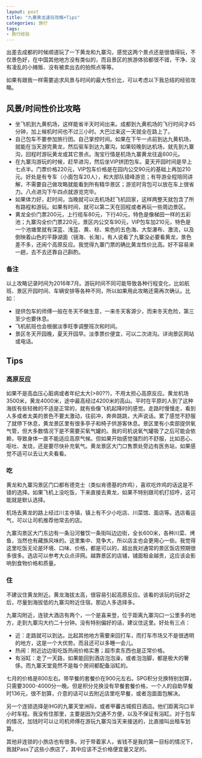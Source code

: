 ```yaml
---
layout: post
title: "九寨黄龙速玩攻略+Tips"
categories: 旅行
tags:
- 旅行经验
---
```


出差去成都的时候顺道玩了一下黄龙和九寨沟，感觉这两个景点还是很值得玩，不仅景色好，在中国其他地方没有类似的，而且景区的旅游体验都很不错，干净、没有凌乱的小摊贩、没有被卖出去的拍照点等等。

如果有跟我一样需要追求风景与时间的最大性价比，可以考虑以下我总结的经验攻略。

## 风景/时间性价比攻略 ##

- 坐飞机到九黄机场，这样能省半天时间出来。成都到九黄机场的飞行时间才45分钟，加上候机时间也不过三小时。大巴过来这一天就全在路上了。
- 自己包车不要参加旅行团。自己掌控时间。如果在下午一点前到达九黄机场，就能在当天游完黄龙，然后驱车到达九寨沟。如果较晚到达机场，就先到九寨沟，回程时游玩黄龙或其它景点。淘宝行情是机场九寨黄龙往返600元。
- 在九寨沟游玩的时候，赶早进沟，然后坐VIP拼团包车。夏天开园时间是早上七点半。门票价格220元，VIP包车价格是在园内公交90元的基础上再加210元。好处是有专车（小面包车20人），和大部队错峰游览；有导游全程陪同讲解，不需要自己做攻略就能看到所有精华景区；游览时背包可以放在车上很省力。八点进沟下午四点就游览完毕。
- 如果体力好，赶时间，当晚就可以去机场赶飞机回家，这样两整天就包含了所有路程和游玩。如果有时间，就可以第二天在回程或者再玩一些周边景区。
- 黄龙全价门票200元，上行缆车80元，下行40元，特色是像梯田一样的五彩池；九寨沟全价门票220元，景区内公交车90元，VIP包车加210元，特色是一个池塘里就有深蓝、浅蓝、黄、棕、紫色的五色海、大型瀑布、激流，以及倒映着山色的平静湖面（镜海、长海）。有人说看了九寨没必要看黄龙，景色差不多，还闹个高原反应。我觉得九寨门票的确比黄龙性价比高。好不容易来一趟，去不去还靠自己斟酌。

### 备注 ###

以上攻略记录时间为2016年7月。游玩时间不同可能导致各种行程变化，比如航班、景区开园时间、车辆安排等各种不同，所以如果用此攻略还需再次确认。比如：
- 提供包车的师傅一般在冬天不做生意，一来冬天客源少，而来冬天危险，第三至少也要休息。
- 飞机航班也会根据淡季旺季调整班次和时间。
- 景区冬天开园晚，夏天开园早。淡季票价便宜，可以二次进沟。详询景区网站或电话。


## Tips ##

### 高原反应 ###

如果不是高血压心脏病或者年纪太大(>80??)，不用太担心高原反应。黄龙机场3500米，黄龙4000米，途中最高经过4200米的高山。平时在平原的人到了这种海拔有些轻微的不适是正常的，就有些像飞机起降时的感觉。走路时慢慢走，看到人多或者太美的景色不要太激动，往前冲，奔奔跳跳，大声说话。累了感觉不舒服了就停下休息，黄龙景区里有很多亭子和椅子供游客休息。景区里有小卖部提供氧气管，但大多数情况下是不需要买氧气罐的。我的司机说氧气罐吸了之后可能会依赖，导致身体一直不能适应高原气候。但如果开始感觉强烈的不舒服，比如恶心、呕吐、发烧，还是要尽快补充氧气。黄龙景区大门口售票处旁边有医务站，如果感觉不适可以去让大夫看看。

### 吃 ###

黄龙和九寨沟景区门口都有德克士（类似肯德基的炸鸡），喜欢吃炸鸡的话这是不错的选择。如果飞机上没吃饭，下来直接去黄龙，如果不特别跟司机打招呼，这可能就是默认选择。

机场去黄龙的路上经过川主寺镇，镇上有不少小吃店、川菜馆、面店等。选店看运气，可以让司机推荐他常去的店。

九寨沟景区大门东边有一条沿河餐饮一条街叫边边街，全长600米，各种川菜、烤鱼，当然也有藏族风味的。这里集中、竞争大，所以店主也会更用心一些。我觉得这里吃饭无论是环境、口味、价格，都是可以的，超出我对通常的景区饭店预期很多很多。选店可以参考大众点评网。越靠景区的店铺，铺面租金越贵，这应该会影响到食物价格和质量。

### 住 ###

不建议住黄龙附近。黄龙海拔太高，很容易引起高原反应。该看的该玩的玩好之后，尽量到海拔低的九寨沟附近住宿。那边人多选择多。

九寨沟附近，连锁大酒店有两个，一个是喜来登，位于距离九寨沟口一公里多的地方，走到九寨沟大约二十分钟。没有特别偏好的话，建议住这里。好处有三点：

- 近：走路就可以到达。比起其他地方需要来回打车，而打车市场又不是很透明的地方，这是一个大优势。而且还可以多睡一会儿。
- 热闹：附近边边街吃饭热闹价格实惠；超市卖东西也是正常价格。
- 有浴缸：走了一天路，如果能回到酒店泡泡澡，或者泡泡脚，都是极大的奢侈。而九寨天堂竟然不是每个房间都配备浴缸的。

七月的价格是800左右。带早餐的套餐价在900元左右。SPG积分兑换特别划算，只需要3000-4000分一晚。但是积分兑换没有早餐套餐价格，一个人的自助早餐时136元，很不划算，介意的话可以去附近店里吃早餐，或者泡面面包解决。

另一个连锁选择是IHG的九寨天堂洲际，或者甲蕃古城假日酒店。他们距离沟口半小时车程。我没有住那里，主要是因为交通不方便，以及不保证有浴缸。对于包车的情况，加钱时可以让司机师傅在游玩九寨沟当天来接送的，比直接叫出租车划算。

其他非连锁的小旅店也有很多。对于带着家人，省钱不是我的第一目标的情况下，我就Pass了这些小旅店了，其中应该不乏价格便宜量又足的。
